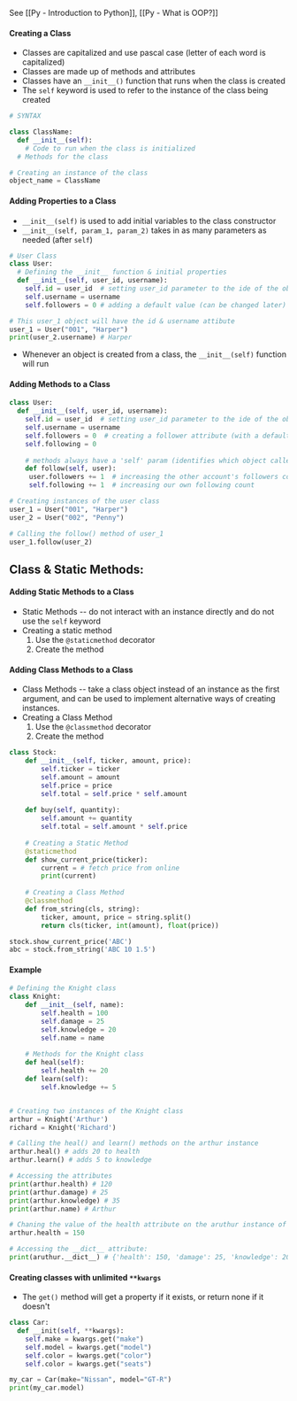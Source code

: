 See [[Py - Introduction to Python]], [[Py - What is OOP?]]

#### Creating a Class
* Classes are capitalized and use pascal case (letter of each word is capitalized)
* Classes are made up of methods and attributes
* Classes have an `__init__()` function that runs when the class is created
* The `self` keyword is used to refer to the instance of the class being created
```python
# SYNTAX

class ClassName:
  def __init__(self):
    # Code to run when the class is initialized
  # Methods for the class
```

```Python
# Creating an instance of the class
object_name = ClassName
```

#### Adding Properties to a Class
* `__init__(self)` is used to add initial variables to the class constructor 
* `__init__(self, param_1, param_2)` takes in as many parameters as needed (after `self`)
```Python
# User Class
class User:
  # Defining the __init__ function & initial properties
  def __init__(self, user_id, username):
    self.id = user_id  # setting user_id parameter to the ide of the object
    self.username = username
    self.followers = 0 # adding a default value (can be changed later)

# This user_1 object will have the id & username attibute
user_1 = User("001", "Harper") 
print(user_2.username) # Harper
```
* Whenever an object is created from a class, the `__init__(self)` function will run

#### Adding Methods to a Class
```Python
class User:
  def __init__(self, user_id, username):
    self.id = user_id  # setting user_id parameter to the ide of the object
	self.username = username
	self.followers = 0  # creating a follower attribute (with a default value)
	self.following = 0
	
	# methods always have a 'self' param (identifies which object called it) 
    def follow(self, user): 
     user.followers += 1  # increasing the other account's followers count 
     self.following += 1  # increasing our own following count

# Creating instances of the user class
user_1 = User("001", "Harper") 
user_2 = User("002", "Penny")  

# Calling the follow() method of user_1
user_1.follow(user_2)
```

## Class & Static Methods:
#### Adding Static Methods to a Class
* Static Methods -- do not interact with an instance directly and do not use the `self` keyword
* Creating a static method
	1) Use the `@staticmethod` decorator
	2) Create the method
#### Adding Class Methods to a Class
* Class Methods -- take a class object instead of an instance as the first argument, and can be used to implement alternative ways of creating instances.
* Creating a Class Method
	1) Use the `@classmethod` decorator
	2) Create the method
```Python
class Stock:
    def __init__(self, ticker, amount, price):
        self.ticker = ticker
        self.amount = amount
        self.price = price
        self.total = self.price * self.amount
        
    def buy(self, quantity):
        self.amount += quantity
        self.total = self.amount * self.price
		
    # Creating a Static Method
	@staticmethod
	def show_current_price(ticker):
		current = # fetch price from online
		print(current)
	
	# Creating a Class Method
	@classmethod
    def from_string(cls, string):
        ticker, amount, price = string.split()
        return cls(ticker, int(amount), float(price))
```

```Python
stock.show_current_price('ABC')
abc = stock.from_string('ABC 10 1.5')
```


#### Example
```python
# Defining the Knight class
class Knight:
    def __init__(self, name):
        self.health = 100
        self.damage = 25
        self.knowledge = 20
        self.name = name
        
    # Methods for the Knight class
	def heal(self):
        self.health += 20
    def learn(self):
        self.knowledge += 5


# Creating two instances of the Knight class
arthur = Knight('Arthur')
richard = Knight('Richard')

# Calling the heal() and learn() methods on the arthur instance
arthur.heal() # adds 20 to health
arthur.learn() # adds 5 to knowledge

# Accessing the attributes
print(arthur.health) # 120
print(arthur.damage) # 25
print(arthur.knowledge) # 35
print(arthur.name) # Arthur

# Chaning the value of the health attribute on the aruthur instance of the class. Will not change the Richard instance
arthur.health = 150 

# Accessing the __dict__ attribute:
print(aruthur.__dict__) # {'health': 150, 'damage': 25, 'knowledge': 20, 'name': 'Arthur'}
```

#### Creating classes with unlimited `**kwargs`
* The `get()` method will get a property if it exists, or return none if it doesn't
```python
class Car:
  def __init(self, **kwargs):
    self.make = kwargs.get("make")
    self.model = kwargs.get("model")
    self.color = kwargs.get("color")
    self.color = kwargs.get("seats")

my_car = Car(make="Nissan", model="GT-R")
print(my_car.model)
```